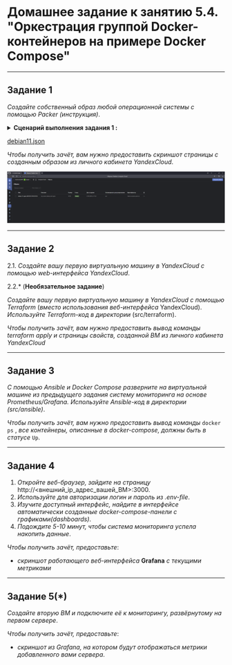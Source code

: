 # Домашнее задание к занятию 5.4. "Оркестрация группой Docker-контейнеров на примере Docker Compose"

***

## Задание 1

*Создайте собственный образ любой операционной системы  с помощью Packer (инструкция)*.

<details><summary><b>Сценарий выполнения задания 1 :</b></summary>


```shell
netology@deb11-vm1:~$ yc vpc network create --name network-vpc --labels my-label=netology --description "My network"
id: enpmmf5psu3cpo130b6m
folder_id: b1gpok0ichaplcklr1ve
created_at: "2023-05-25T15:51:22Z"
name: network-vpc
description: My network
labels:
  my-label: netology

netology@deb11-vm1:~$ yc vpc subnet create --name my-subnet-a --zone ru-central1-a --range 10.1.2.0/24 --network-net network-vpc --description "My-subnet"
ERROR: unknown flag: --network-net
netology@deb11-vm1:~$ yc vpc subnet create --name my-subnet-a --zone ru-central1-a --range 10.1.2.0/24 --network-name network-vpc --description "My-subnet"
id: e9b40kdedhfbrfndr94e
folder_id: b1gpok0ichaplcklr1ve
created_at: "2023-05-25T15:56:48Z"
name: my-subnet-a
description: My-subnet
network_id: enpmmf5psu3cpo130b6m
zone_id: ru-central1-a
v4_cidr_blocks:
  - 10.1.2.0/24

netology@deb11-vm1:~/yandex-cloud$ packer validate debian11.json
The configuration is valid.
netology@deb11-vm1:~/yandex-cloud$ sudo packer build debian11.json
yandex: output will be in this color.

==> yandex: Creating temporary RSA SSH key for instance...
==> yandex: Using as source image: fd89dg1rq7uqslc6eigm (name: "debian-11-v20230522", family: "debian-11")
==> yandex: Use provided subnet id e9b40kdedhfbrfndr94e
==> yandex: Creating disk...
==> yandex: Creating instance...
==> yandex: Waiting for instance with id fhmrntddebdhpsjqaeqe to become active...
    yandex: Detected instance IP: 158.160.102.137
==> yandex: Using SSH communicator to connect: 158.160.102.137
==> yandex: Waiting for SSH to become available...
==> yandex: Connected to SSH!
==> yandex: Provisioning with shell script: /tmp/packer-shell2379814482

...
==> yandex: Stopping instance...
==> yandex: Deleting instance...
    yandex: Instance has been deleted!
==> yandex: Creating image: debian-11-nginx-2023-05-27t10-29-37z
==> yandex: Waiting for image to complete...
==> yandex: Success image create...
==> yandex: Destroying boot disk...
    yandex: Disk has been deleted!
Build 'yandex' finished after 3 minutes 31 seconds.

==> Wait completed after 3 minutes 31 seconds

==> Builds finished. The artifacts of successful builds are:
--> yandex: A disk image was created: debian-11-nginx-2023-05-27t10-29-37z (id: fd8ies1oodo9sue03vih) with family name debian-web-server
netology@deb11-vm1:~/yandex-cloud$ yc compute image list
+----------------------+--------------------------------------+-------------------+----------------------+--------+
|          ID          |                 NAME                 |      FAMILY       |     PRODUCT IDS      | STATUS |
+----------------------+--------------------------------------+-------------------+----------------------+--------+
| fd8ies1oodo9sue03vih | debian-11-nginx-2023-05-27t10-29-37z | debian-web-server | f2eu5sakphet32oa2ss7 | READY  |
+----------------------+--------------------------------------+-------------------+----------------------+--------+

```
</details>

[debian11.json](./src/504/packer)

*Чтобы получить зачёт, вам нужно предоставить скриншот страницы с созданным образом из личного кабинета YandexCloud*.

![Screenshot](./screenshots/yc_50401.png)

***

## Задание 2

2.1. *Создайте вашу первую виртуальную машину в YandexCloud с помощью web-интерфейса YandexCloud*.

2.2.* (**Необязательное задание**)

*Создайте вашу первую виртуальную машину в YandexCloud с помощью Terraform* (*вместо использования веб-интерфейса* YandexCloud).   
*Используйте Terraform-код в директории* (src/terraform).

*Чтобы получить зачёт, вам нужно предоставить вывод команды terraform apply и страницы свойств, созданной ВМ из личного кабинета YandexCloud*

***

## Задание 3

*С помощью Ansible и Docker Compose разверните на виртуальной машине из предыдущего задания систему мониторинга на основе Prometheus/Grafana. Используйте Ansible-код в директории (src/ansible)*.

*Чтобы получить зачёт, вам нужно предоставить вывод команды* `docker ps` , *все контейнеры, описанные в docker-compose, должны быть в статусе* `Up`.

***

## Задание 4

1. *Откройте веб-браузер, зайдите на страницу* http://<внешний_ip_адрес_вашей_ВМ>:3000.
2. *Используйте для авторизации логин и пароль из .env-file*.
3. *Изучите доступный интерфейс, найдите в интерфейсе автоматически созданные docker-compose-панели с графиками(dashboards)*.
4. *Подождите 5-10 минут, чтобы система мониторинга успела накопить данные*.

*Чтобы получить зачёт, предоставьте*:

+ *скриншот работающего веб-интерфейса* **Grafana** *с текущими метриками*

***

## Задание 5(*)

*Создайте вторую ВМ и подключите её к мониторингу, развёрнутому на первом сервере*.

*Чтобы получить зачёт, предоставьте*:
 
+ *скриншот из Grafana, на котором будут отображаться метрики добавленного вами сервера*.
